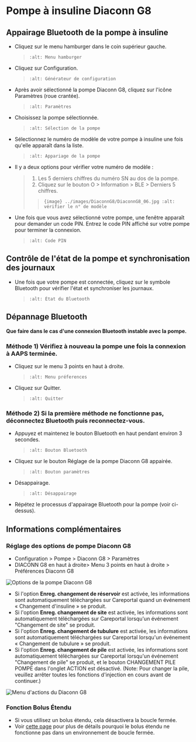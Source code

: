 # Pompe à insuline Diaconn G8

## Appairage Bluetooth de la pompe à insuline

- Cliquez sur le menu hamburger dans le coin supérieur gauche.

  > ```{image} ../images/DiaconnG8/DiaconnG8_01.jpg
  > :alt: Menu hamburger
  > ```

- Cliquez sur Configuration.

  > ```{image} ../images/DiaconnG8/DiaconnG8_02.jpg
  > :alt: Générateur de configuration
  > ```

- Après avoir sélectionné la pompe Diaconn G8, cliquez sur l'icône Paramètres (roue crantée).

  > ```{image} ../images/DiaconnG8/DiaconnG8_03.jpg
  > :alt: Paramètres
  > ```

- Choisissez la pompe sélectionnée.

  > ```{image} ../images/DiaconnG8/DiaconnG8_04.jpg
  > :alt: Sélection de la pompe
  > ```

- Sélectionnez le numéro de modèle de votre pompe à insuline une fois qu'elle apparaît dans la liste.

  > ```{image} ../images/DiaconnG8/DiaconnG8_05.jpg
  > :alt: Appariage de la pompe
  > ```

- Il y a deux options pour vérifier votre numéro de modèle :

  > 1. Les 5 derniers chiffres du numéro SN au dos de la pompe.
  > 2. Cliquez sur le bouton O > Information > BLE > Derniers 5 chiffres.
  > 
  > > `{image} ../images/DiaconnG8/DiaconnG8_06.jpg
    :alt: vérifier le n° de modèle`

- Une fois que vous avez sélectionné votre pompe, une fenêtre apparaît pour demander un code PIN. Entrez le code PIN affiché sur votre pompe pour terminer la connexion.

  > ```{image} ../images/DiaconnG8/DiaconnG8_07.jpg
  > :alt: Code PIN
  > ```

## Contrôle de l'état de la pompe et synchronisation des journaux

- Une fois que votre pompe est connectée, cliquez sur le symbole Bluetooth pour vérifier l'état et synchroniser les journaux.

  > ```{image} ../images/DiaconnG8/DiaconnG8_08.jpg
  > :alt: État du Bluetooth
  > ```

## Dépannage Bluetooth

**Que faire dans le cas d'une connexion Bluetooth instable avec la pompe.**

### Méthode 1) Vérifiez à nouveau la pompe une fois la connexion à AAPS terminée.

- Cliquez sur le menu 3 points en haut à droite.

  > ```{image} ../images/DiaconnG8/DiaconnG8_09.jpg
  > :alt: Menu préferences
  > ```

- Cliquez sur Quitter.

  > ```{image} ../images/DiaconnG8/DiaconnG8_10.jpg
  > :alt: Quitter
  > ```

### Méthode 2) Si la première méthode ne fonctionne pas, déconnectez Bluetooth puis reconnectez-vous.

- Appuyez et maintenez le bouton Bluetooth en haut pendant environ 3 secondes.

  > ```{image} ../images/DiaconnG8/DiaconnG8_11.jpg
  > :alt: Bouton Bluetooth
  > ```

- Cliquez sur le bouton Réglage de la pompe Diaconn G8 appairée.

  > ```{image} ../images/DiaconnG8/DiaconnG8_12.jpg
  > :alt: Bouton paramètres
  > ```

- Désappairage.

  > ```{image} ../images/DiaconnG8/DiaconnG8_13.jpg
  > :alt: Désappairage
  > ```

- Répétez le processus d'appairage Bluetooth pour la pompe (voir ci-dessus).

## Informations complémentaires

### Réglage des options de pompe Diaconn G8

- Configuration > Pompe > Diaconn G8 > Paramètres
- DIACONN G8 en haut à droite> Menu 3 points en haut à droite > Préférences Diaconn G8

![Options de la pompe Diaconn G8](../images/DiaconnG8/DiaconnG8_14.jpg)

- Si l'option **Enreg. changement de réservoir** est activée, les informations sont automatiquement téléchargées sur Careportal quand un événement « Changement d'insuline » se produit.
- Si l'option **Enreg. changement de site** est activée, les informations sont automatiquement téléchargées sur Careportal lorsqu'un événement "Changement de site" se produit.
- Si l'option **Enreg. changement de tubulure** est activée, les informations sont automatiquement téléchargées sur Careportal lorsqu'un événement « Changement de tubulure » se produit.
- Si l'option **Enreg. changement de pile** est activée, les informations sont automatiquement téléchargées sur Careportal lorsqu'un événement "Changement de pile" se produit, et le bouton CHANGEMENT PILE POMPE dans l'onglet ACTION est désactivé. (Note: Pour changer la pile, veuillez arrêter toutes les fonctions d'injection en cours avant de continuer.)

![Menu d'actions du Diaconn G8](../images/DiaconnG8/DiaconnG8_15.jpg)

### Fonction Bolus Étendu

- Si vous utilisez un bolus étendu, cela désactivera la boucle fermée.
- Voir [cette page](Extended-Carbs-why-extended-boluses-won-t-work-in-a-closed-loop-environment) pour plus de détails pourquoi le bolus étendu ne fonctionne pas dans un environnement de boucle fermée.

